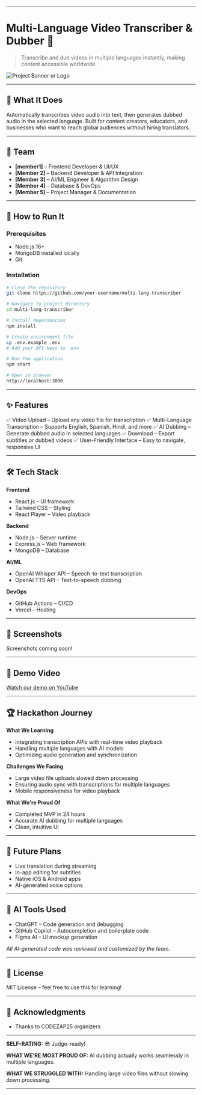 
---

# Multi-Language Video Transcriber & Dubber 🚀

> Transcribe and dub videos in multiple languages instantly, making content accessible worldwide.

![Project Banner or Logo](link-to-image)

---

## 🎯 What It Does

Automatically transcribes video audio into text, then generates dubbed audio in the selected language.
Built for content creators, educators, and businesses who want to reach global audiences without hiring translators.

---

## 👥 Team

* **[member1]** – Frontend Developer & UI/UX
* **[Member 2]** – Backend Developer & API Integration
* **[Member 3]** – AI/ML Engineer & Algorithm Design
* **[Member 4]** – Database & DevOps
* **[Member 5]** – Project Manager & Documentation

---

## 🚀 How to Run It

### Prerequisites

* Node.js 16+
* MongoDB installed locally
* Git

### Installation

```bash
# Clone the repository
git clone https://github.com/your-username/multi-lang-transcriber

# Navigate to project directory
cd multi-lang-transcriber

# Install dependencies
npm install

# Create environment file
cp .env.example .env
# Add your API keys to .env

# Run the application
npm start

# Open in browser
http://localhost:3000
```

---

## ✨ Features

✅ Video Upload – Upload any video file for transcription
✅ Multi-Language Transcription – Supports English, Spanish, Hindi, and more
✅ AI Dubbing – Generate dubbed audio in selected languages
✅ Download – Export subtitles or dubbed videos
✅ User-Friendly Interface – Easy to navigate, responsive UI

---

## 🛠️ Tech Stack

**Frontend**

* React.js – UI framework
* Tailwind CSS – Styling
* React Player – Video playback

**Backend**

* Node.js – Server runtime
* Express.js – Web framework
* MongoDB – Database

**AI/ML**

* OpenAI Whisper API – Speech-to-text transcription
* OpenAI TTS API – Text-to-speech dubbing

**DevOps**

* GitHub Actions – CI/CD
* Vercel – Hosting

---

## 📸 Screenshots

Screenshots coming soon!

---

## 🎥 Demo Video

[Watch our demo on YouTube](link-to-demo)

---

## 🏆 Hackathon Journey

**What We Learning**

* Integrating transcription APIs with real-time video playback
* Handling multiple languages with AI models
* Optimizing audio generation and synchronization

**Challenges We Facing**

* Large video file uploads slowed down processing
* Ensuring audio sync with transcriptions for multiple languages
* Mobile responsiveness for video playback

**What We're Proud Of**

* Completed MVP in 24 hours
* Accurate AI dubbing for multiple languages
* Clean, intuitive UI

---

## 🔮 Future Plans

* Live translation during streaming
* In-app editing for subtitles
* Native iOS & Android apps
* AI-generated voice options

---

## 🤝 AI Tools Used

* ChatGPT – Code generation and debugging
* GitHub Copilot – Autocompletion and boilerplate code
* Figma AI – UI mockup generation

*All AI-generated code was reviewed and customized by the team.*

---

## 📄 License

MIT License – feel free to use this for learning!

---

## 🙏 Acknowledgments

* Thanks to CODEZAP25 organizers
  

---

**SELF-RATING:** 😎 Judge-ready!

**WHAT WE'RE MOST PROUD OF:** AI dubbing actually works seamlessly in multiple languages.

**WHAT WE STRUGGLED WITH:** Handling large video files without slowing down processing.

---


